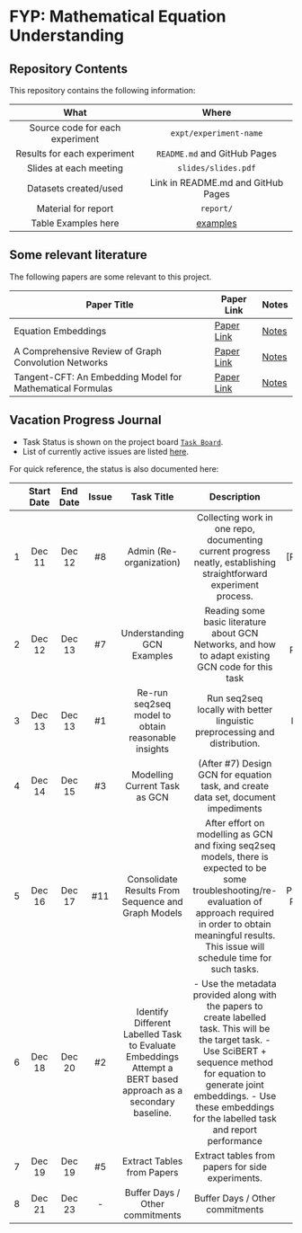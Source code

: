 # FYP: Mathematical Equation Understanding

## Repository Contents

This repository contains the following information:

|               What               |                Where               |
|:--------------------------------:|:----------------------------------:|
| Source code for each experiment  |       `expt/experiment-name`       |
|    Results for each experiment   |    `README.md` and GitHub Pages    |
|      Slides at each meeting      |         `slides/slides.pdf`        |
|       Datasets created/used      | Link in README.md and GitHub Pages |
|        Material for report       |              `report/`             |
|        Table Examples here       |              [examples](docs/table-examples.md)             |


## Some relevant literature

The following papers are some relevant to this project.

| Paper Title                                               | Paper Link                                                              | Notes  |
|-----------------------------------------------------------|-------------------------------------------------------------------------| -------|
| Equation Embeddings                                       | [Paper Link](https://arxiv.org/abs/1803.09123)                          | [Notes](docs/paper-notes.md/#equation-embeddings)
| A Comprehensive Review of Graph Convolution Networks      | [Paper Link](https://arxiv.org/pdf/1901.00596.pdf)                      | [Notes](docs/paper-notes.md/#gcn-comprehensive-review)
| Tangent-CFT: An Embedding Model for Mathematical Formulas | [Paper Link](https://www.cs.rit.edu/~rlaz/files/Mansouri_ICTIR2019.pdf) | [Notes](docs/paper-notes.md/#tangent-ctf-mathematical-formula-embedding)


## Vacation Progress Journal

- Task Status is shown on the project board [`Task Board`](https://github.com/ChengSashankh/fyp-expts/projects/1).
- List of currently active issues are listed [here](https://github.com/ChengSashankh/fyp-expts/issues).


For quick reference, the status is also documented here:

|   | Start Date | End Date | Issue |                                                   Task Title                                                   |                                                                                                                       Description                                                                                                                       |         Status        |
|:-:|:----------:|:--------:|:-----:|:--------------------------------------------------------------------------------------------------------------:|:-------------------------------------------------------------------------------------------------------------------------------------------------------------------------------------------------------------------------------------------------------:|:---------------------:|
| 1 |   Dec 11   |  Dec 12  |   #8  |                                             Admin (Re-organization)                                            |                                                                    Collecting work in one repo, documenting current progress neatly, establishing straightforward experiment process.                                                                   | Done [Recurring task] |
| 2 |   Dec 12   |  Dec 13  |   #7  |                                           Understanding GCN Examples                                           |                                                                            Reading some basic literature about GCN Networks, and how to adapt existing GCN code for this task                                                                           |         In Progress         |
| 3 |   Dec 13   |  Dec 13  |   #1  |                               Re-run seq2seq model to obtain reasonable insights                               |                                                                                        Run seq2seq locally with better linguistic preprocessing and distribution.                                                                                       |         Running        |
| 4 |   Dec 14   |  Dec 15  |   #3  |                                          Modelling Current Task as GCN                                         |                                                                                    (After #7) Design GCN for equation task, and create data set, document impediments                                                                                   |         To do         |
| 5 |   Dec 16   |  Dec 17  |  #11  |                               Consolidate Results From Sequence and Graph Models                               |             After effort on modelling as GCN and fixing seq2seq models, there is expected to be some troubleshooting/re-evaluation of approach required in order to obtain meaningful results. This issue will schedule time for such tasks.            |         Partially In Progress         |
| 6 |   Dec 18   |  Dec 20  |   #2  | Identify Different Labelled Task to Evaluate Embeddings Attempt a BERT based approach as a secondary baseline. | - Use the metadata provided along with the papers to create labelled task. This will be the target task. - Use SciBERT + sequence method for equation to generate joint embeddings. - Use these embeddings for the labelled task and report performance |         To do         |
| 7 |   Dec 19   |  Dec 19  |   #5  |                                           Extract Tables from Papers                                           |                                                                                                     Extract tables from papers for side experiments.                                                                                                    |         Done        |
| 8 |   Dec 21   |  Dec 23  |   -   |                                        Buffer Days / Other commitments                                         |                                                                                                             Buffer Days / Other commitments                                                                                                             |           -           |
